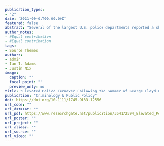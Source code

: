 ```yaml
---
publication_types:
- "2"
date: "2021-09-01T00:00:00Z"
featured: false
abstract: "Several of the largest U.S. police departments reported a sharp increase in officer resignations following massive public protests directed at policing in the summer of 2020. Yet, to date, no study has rigorously assessed the impact of the George Floyd protests on police resignations. We fill this void using 60 months of employment data from a large police department in the western United States. Bayesian structural time series modeling shows that voluntary resignations increased by 279% relative to the synthetic control, and the model predicts that resignations will continue at an elevated level. However, retirements and involuntary separations were not significantly affected during the study period. A retention crisis may diminish police departments' operational capacity to carry out their expected responsibilities. Criminal justice stakeholders must be prepared to confront workforce decline and increased voluntary turnover. Proactive efforts to improve organizational justice for sworn personnel can moderate officer perceptions of public hostility."
author_notes:
- #Equal contribution
- #Equal contribution
tags:
- Source Themes
authors:
- admin
- Ian T. Adams
- Justin Nix
image: 
  caption: ""
  focal_point: ""
  preview_only: no
title: "Elevated Police Turnover Following the Summer of George Floyd Protests: A Synthetic Control Study"
publication: "Criminology & Public Policy"
doi: https://doi.org/10.1111/1745-9133.12556
url_code: ""
url_dataset: ""
url_pdf: https://www.researchgate.net/publication/354172594_Elevated_Police_Turnover_following_the_Summer_of_George_Floyd_Protests_A_Synthetic_Control_Study
url_poster: ""
url_project: ""
url_slides: ""
url_source: ""
url_video: ""
---
```


